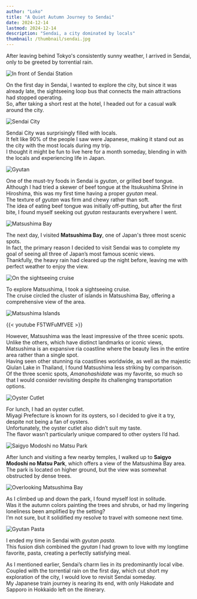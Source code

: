 ```yaml
---
author: "Loko"
title: "A Quiet Autumn Journey to Sendai"
date: 2024-12-14
lastmod: 2024-12-14
description: "Sendai, a city dominated by locals"
thumbnail: /thumbnail/sendai.jpg
---
```


After leaving behind Tokyo's consistently sunny weather, I arrived in Sendai, only to be greeted by torrential rain.

<img class="hover-zoom" src="/jr-travel/sendai-1.jpg" alt="In front of Sendai Station">

On the first day in Sendai, I wanted to explore the city, but since it was already late, the sightseeing loop bus that connects the main attractions had stopped operating.  
So, after taking a short rest at the hotel, I headed out for a casual walk around the city.

<img class="hover-zoom" src="/jr-travel/sendai-2.jpg" alt="Sendai City">

Sendai City was surprisingly filled with locals.  
It felt like 90% of the people I saw were Japanese, making it stand out as the city with the most locals during my trip.  
I thought it might be fun to live here for a month someday, blending in with the locals and experiencing life in Japan.

<img class="hover-zoom" src="/jr-travel/sendai-3.jpg" alt="Gyutan">

One of the must-try foods in Sendai is *gyutan*, or grilled beef tongue.  
Although I had tried a skewer of beef tongue at the Itsukushima Shrine in Hiroshima, this was my first time having a proper *gyutan* meal.  
The texture of *gyutan* was firm and chewy rather than soft.  
The idea of eating beef tongue was initially off-putting, but after the first bite, I found myself seeking out *gyutan* restaurants everywhere I went.

<img class="hover-zoom" src="/jr-travel/sendai-4.jpg" alt="Matsushima Bay">

The next day, I visited **Matsushima Bay**, one of Japan's three most scenic spots.  
In fact, the primary reason I decided to visit Sendai was to complete my goal of seeing all three of Japan’s most famous scenic views.  
Thankfully, the heavy rain had cleared up the night before, leaving me with perfect weather to enjoy the view.

<img class="hover-zoom" src="/jr-travel/sendai-5.jpg" alt="On the sightseeing cruise">

To explore Matsushima, I took a sightseeing cruise.  
The cruise circled the cluster of islands in Matsushima Bay, offering a comprehensive view of the area.

<img class="hover-zoom" src="/jr-travel/sendai-6.jpg" alt="Matsushima Islands">

{{< youtube F5TWFuMfVEE >}}

However, Matsushima was the least impressive of the three scenic spots.  
Unlike the others, which have distinct landmarks or iconic views, Matsushima is an expansive ria coastline where the beauty lies in the entire area rather than a single spot.  
Having seen other stunning ria coastlines worldwide, as well as the majestic Qiulan Lake in Thailand, I found Matsushima less striking by comparison.  
Of the three scenic spots, *Amanohashidate* was my favorite, so much so that I would consider revisiting despite its challenging transportation options.

<img class="hover-zoom" src="/jr-travel/sendai-7.jpg" alt="Oyster Cutlet">

For lunch, I had an oyster cutlet.  
Miyagi Prefecture is known for its oysters, so I decided to give it a try, despite not being a fan of oysters.  
Unfortunately, the oyster cutlet also didn’t suit my taste.  
The flavor wasn’t particularly unique compared to other oysters I’d had.

<img class="hover-zoom" src="/jr-travel/sendai-8.jpg" alt="Saigyo Modoshi no Matsu Park">

After lunch and visiting a few nearby temples, I walked up to **Saigyo Modoshi no Matsu Park**, which offers a view of the Matsushima Bay area.  
The park is located on higher ground, but the view was somewhat obstructed by dense trees.

<img class="hover-zoom" src="/jr-travel/sendai-9.jpg" alt="Overlooking Matsushima Bay">

As I climbed up and down the park, I found myself lost in solitude.  
Was it the autumn colors painting the trees and shrubs, or had my lingering loneliness been amplified by the setting?  
I’m not sure, but it solidified my resolve to travel with someone next time.

<img class="hover-zoom" src="/jr-travel/sendai-10.jpg" alt="Gyutan Pasta">

I ended my time in Sendai with *gyutan pasta*.  
This fusion dish combined the *gyutan* I had grown to love with my longtime favorite, pasta, creating a perfectly satisfying meal.

As I mentioned earlier, Sendai’s charm lies in its predominantly local vibe.  
Coupled with the torrential rain on the first day, which cut short my exploration of the city, I would love to revisit Sendai someday.  
My Japanese train journey is nearing its end, with only Hakodate and Sapporo in Hokkaido left on the itinerary.
